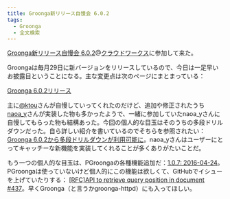 ```yaml
---
title: Groonga新リリース自慢会 6.0.2
tags:
  - Groonga
  - 全文検索
---
```


[Groonga新リリース自慢会 6.0.2][]@[クラウドワークス][]に参加して来た。

Groongaは毎月29日に新バージョンをリリースしているので、今日は一足早いお披露目ということになる。主な変更点は次のページにまとまっている：

[Groonga 6.0.2リリース][]

主に[@ktou][]さんが自慢していってくれたのだけど、追加や修正されたうち[naoa_y][]さんが実装した物も多かったようで、一緒に参加していたnaoa_yさんに自慢してもらった物も結構あった。今回の個人的な目玉はそのうちの多段ドリルダウンだった。自ら詳しい紹介を書いているのでそちらを参照されたい：[Groonga 6.0.2から多段ドリルダウンが利用可能に][]。naoa_yさんはユーザーにとってキャッチーな新機能を実装してくれることが多くありがたいことだ。

もう一つの個人的な目玉は、PGroongaの各種機能追加だ：[1.0.7: 2016-04-24][pgroonga]。PGroongaは使っていないけど個人的にこの機能は欲しくて、GitHubでイシューを上げていたりする： [\[RFC\]API to retrieve query position in document #437][position]。早くGroonga（と言うかgroonga-httpd）にも入ってほしい。

[Groonga新リリース自慢会 6.0.2]: https://groonga.doorkeeper.jp/events/44055
[クラウドワークス]: https://crowdworks.co.jp/
[Groonga 6.0.2リリース]: http://groonga.org/ja/blog/2016/04/29/groonga-6.0.2.html
[@ktou]: http://twitter.com/ktou
[naoa_y]: http://blog.createfield.com/
[Groonga 6.0.2から多段ドリルダウンが利用可能に]: http://blog.createfield.com/entry/2016/04/27/200305
[pgroonga]: https://pgroonga.github.io/ja/news/#version-1-0-7
[position]: https://github.com/groonga/groonga/issues/437
